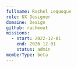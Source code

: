 ```yaml
---
fullname: Rachel Lequoque
role: UX Designer
domaine: Design
github: rachmout
missions:
  - start: 2022-12-01
    end: 2026-12-01
    status: admin
memberType: beta
---
```


